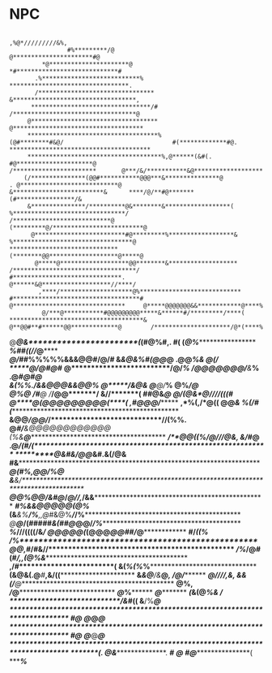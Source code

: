 # NPC

                                                                                                                                                                                                        
                                                                                                                                                                        ,%@*/////////&%,                
                    #%*********/@                                                                                                                                    @**********************#@          
             *@**********************@                                                                                                                           *#****************************#        
           .%***************************%                                                                                                                      *********************************.       
           /********************************                                                                                                                  &**********************************,      
          *********************************/#                                                                                                                 /**********************************@      
         @***********************************                                                                                                                @************************************      
         ************************************%                                     (@#********#&@/                              #(*************#@.          ***************************************     
         *************************************%,@******(&#(.                  #@*********************@                       /***********************       @***/&/***********&@*******************     
        (/***************(@@#***********@@@***&***************@           . @***************************@                  &*************************&      ****/@/**#@*******(#****************/&      
         &***************/**********@&********&******************(         %*******************************/              /***************************@    (*********@/*************************@       
          @*************************#@*********%******************&       %*********************************@            ******************************    (********@@*******************@*****@        
           @*****@*******************@@********&*******************      /**********************************/           #******************************.    @******&@*******************//****/         
            ,****/********************@%****************************     #***********************************#          @*******************************     @*****@@@@@@@&&************@****%          
             @/***@***********#@@@@@@@@@*****&******#/*********/****(    *************************************&         @**@@#**#******@@*************@        /*********************/@*(****%          
 @****************@*&***********************(*******(******#@**%#**,.    ******************#******************(        (*******@%*********************          ***%##((//*********@**********          
*********************@/#*****#%%%%%&&&@@#**/****************@/******#    &****************&@&*******%#**(@@***@        .******@@***************%****&            @**************(*************/         
***********************@**/**************@**#****************@******#     @*************************/@/********%         ****/@@@@@@@/*********&***%               .@*******#@#****************@        
************************&***(%*********%./***&*********&@@@&&@@****%       @*****/*******************&@********&          @******************@*/***%                   @****%*************/******@      
*************************@****%****@     /****#*******************@          /***/********************@@*******/           &**************//*******(     ##@&*****************************************@ 
**************************@*****************/(@&*@*****////(((#***           @****@***********(@@@@@@@@@(****(              ,***********#***********@@************************@**/**********************
**************************,*%(,********************/*@(********(             @******@***********************&                    %(***/*********#(******************************************************
******&@@***********/@@/***/****************************//(%%.               @********#/*****&@@@@@@@@@@@**@           (%&********************@*********************************************************
*******/********@@***((***%*******************************/@***///@&,       &************/#***************@      .@*******************/(*#/*(***********************************************************
*****************@&********#*************************&*******/@@*********&#.****************&(/********@&   #&******************************************************************************************
******************@(*******#*************************************%,*******@*****@/************%****@ &*******&/*****************************************************************************************
******************@@*******%**********************************@@/&***#@*********/*******************@*/*/**,***/&**********************&****************************************************************
***********#%&&@@@@@(***************************************@*%*(************************&***&%******/**%**,,@*#&@%*******************/***************/%************************************************
*@**********************@*********************************/(******#####*********************************&*(**##*@*@**@**************/****************/*%************************************************
***%*********///((((/**&***************************/* @**@*******@@@(*****************************************(@@@*@****@**********#****************#/*@************************************************
******#/*************((****************************%   /*******%**************************************************@*@,****#*/****#****************&****//***********************************************
*********/%*******/@******************************#  (********#********************/,*******************************,*******(@*******************%******&***********************************************
**********,/****#********************************(  &********(*******************************************************%(************************%*********%**********************************************
**************************(&@&(******************.@*********#*********************************************************,&********************/(************(*********************************************
******&****************************&************@*********/&*********@************************************************,  ***************/@****************/*********************************************
****************************************@///*/**********************,&************************************************,  &*&*********(/********************@********************************************
********************************************************@************%************************************************,  *******/***************************@*******************************************
*******************************************************@*************%************************************************    ***********************************@******************************************
*****************************(***&(******************@***************%***********************************************&    ***********************************/******************************************
****************************/**************&#*****(( &**************/%***********************************************@   *******************************************************************************
***************************#*****************@       @***************@***********************************************@   *******************************************************************************
**************************#*****************@         @**************@***********************************************@   *******************************************************************************
*************************(******************.         @**************&***********************************************.    ***************************************#**************************************
*******************************************@           #*************@**********************************************(     ****************************************%*************************************
